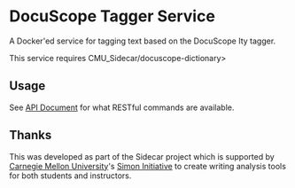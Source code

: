 DocuScope Tagger Service
========================
A Docker'ed service for tagging text based on the DocuScope Ity tagger.

This service requires CMU_Sidecar/docuscope-dictionary>

## Usage
See [API Document](docuscope-tag-api.yml) for what RESTful commands are available.

## Thanks
This was developed as part of the Sidecar project which is supported by
[Carnegie Mellon University](https://www.cmu.edu/)'s
[Simon Initiative](https://www.cmu.edu/simon/) to create writing analysis
tools for both students and instructors.